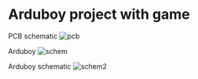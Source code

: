 # Arduboy project with game
PCB schematic
![pcb](https://github.com/y0ukn0wwh0/projeto/blob/main/pcb.png)

Arduboy 
![schem](https://github.com/y0ukn0wwh0/projeto/blob/main/schem.jpg)

Arduboy schematic
![schem2](https://github.com/y0ukn0wwh0/projeto/blob/main/schem2.png)
